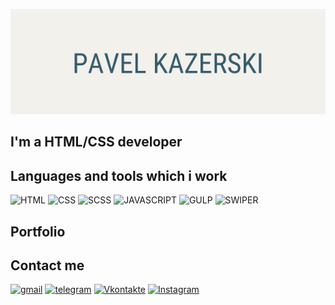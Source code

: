 ![Header](https://github.com/pavelkazerski/pavelkazerski/blob/main/assets/Pavel%20Kazerski.png)

## I'm a HTML/CSS developer

## Languages and tools which i work
![HTML](https://img.shields.io/badge/-HTML-F2F1EC?style=for-the-badge&logo=html)
![CSS](https://img.shields.io/badge/-CSS-F2F1EC?style=for-the-badge&logo=css)
![SCSS](https://img.shields.io/badge/-SCSS-F2F1EC?style=for-the-badge&logo=sass)
![JAVASCRIPT](https://img.shields.io/badge/-JavaScript-F2F1EC?style=for-the-badge&logo=javascript&logoColor=41B883)
![GULP](https://img.shields.io/badge/-gulp-F2F1EC?style=for-the-badge&logo=gulp)
![SWIPER](https://img.shields.io/badge/-SWIPER-F2F1EC?style=for-the-badge&logo=swiper&logoColor=6332F6)

## Portfolio

## Contact me
[![gmail](https://img.shields.io/badge/-gmail-F2F1EC?style=for-the-badge&logo=gmail)](mailto:pavel.kazerskii@mgail.com)
[![telegram](https://img.shields.io/badge/-telegram-F2F1EC?style=for-the-badge&logo=telegram)](https://t.me/P_kazerski)
[![Vkontakte](https://img.shields.io/badge/-Vkontakte-F2F1EC?style=for-the-badge&logo=Vk&logoColor=0077FF)](https://vk.com/id17763104)
[![Instagram](https://img.shields.io/badge/-Instagram-F2F1EC?style=for-the-badge&logo=Instagram)](https://www.instagram.com/pavel.kazerskii/?hl=ru)